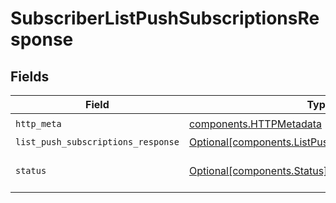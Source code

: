 # SubscriberListPushSubscriptionsResponse


## Fields

| Field                                                                                                          | Type                                                                                                           | Required                                                                                                       | Description                                                                                                    |
| -------------------------------------------------------------------------------------------------------------- | -------------------------------------------------------------------------------------------------------------- | -------------------------------------------------------------------------------------------------------------- | -------------------------------------------------------------------------------------------------------------- |
| `http_meta`                                                                                                    | [components.HTTPMetadata](../../models/components/httpmetadata.md)                                             | :heavy_check_mark:                                                                                             | N/A                                                                                                            |
| `list_push_subscriptions_response`                                                                             | [Optional[components.ListPushSubscriptionsResponse]](../../models/components/listpushsubscriptionsresponse.md) | :heavy_minus_sign:                                                                                             | OK                                                                                                             |
| `status`                                                                                                       | [Optional[components.Status]](../../models/components/status.md)                                               | :heavy_minus_sign:                                                                                             | INVALID_ARGUMENT: The request was not well formed.                                                             |